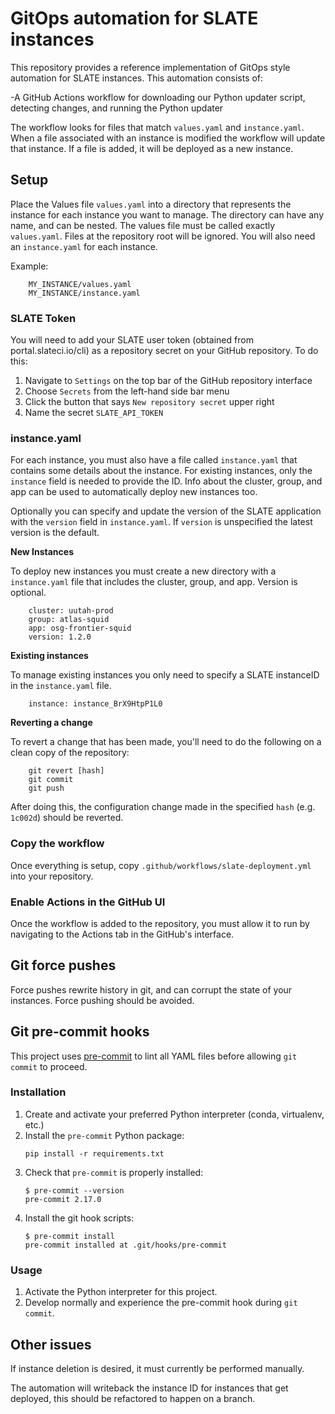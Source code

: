 # GitOps automation for SLATE instances

This repository provides a reference implementation of GitOps style automation for SLATE instances. This automation consists of:

-A GitHub Actions workflow for downloading our Python updater script, detecting changes, and running the Python updater

The workflow looks for files that match `values.yaml` and `instance.yaml`. When a file associated with an instance is modified the workflow will update that instance. If a file is added, it will be deployed as a new instance.

## Setup

Place the Values file `values.yaml` into a directory that represents the instance for each instance you want to manage. The directory can have any name, and can be nested. The values file must be called exactly `values.yaml`. Files at the repository root will be ignored. You will also need an `instance.yaml` for each instance.

Example:

        MY_INSTANCE/values.yaml
        MY_INSTANCE/instance.yaml


### SLATE Token

You will need to add your SLATE user token (obtained from portal.slateci.io/cli) as a repository secret on your GitHub repository. To do this:

1. Navigate to `Settings` on the top bar of the GitHub repository interface
2. Choose `Secrets` from the left-hand side bar menu
3. Click the button that says `New repository secret` upper right
4. Name the secret `SLATE_API_TOKEN`

### instance.yaml

For each instance, you must also have a file called `instance.yaml` that contains some details about the instance. For existing instances, only the `instance` field is needed to provide the ID. Info about the cluster, group, and app can be used to automatically deploy new instances too.

Optionally you can specify and update the version of the SLATE application with the `version` field in `instance.yaml`. If `version` is unspecified the latest version is the default.

**New Instances**

To deploy new instances you must create a new directory with a `instance.yaml` file that includes the cluster, group, and app. Version is optional.

        cluster: uutah-prod
        group: atlas-squid
        app: osg-frontier-squid
        version: 1.2.0

 **Existing instances**

 To manage existing instances you only need to specify a SLATE instanceID in the `instance.yaml` file.

        instance: instance_BrX9HtpP1L0
 
 **Reverting a change**
 
 To revert a change that has been made, you'll need to do the following on a clean copy of the repository:
        
        git revert [hash]
        git commit 
        git push

 After doing this, the configuration change made in the specified `hash` (e.g. `1c002d`) should be reverted.
 
### Copy the workflow

Once everything is setup, copy `.github/workflows/slate-deployment.yml` into your repository.

### Enable Actions in the GitHub UI

Once the workflow is added to the repository, you must allow it to run by navigating to the Actions tab in the GitHub's interface.

## Git force pushes

Force pushes rewrite history in git, and can corrupt the state of your instances. Force pushing should be avoided.

## Git pre-commit hooks

This project uses [pre-commit](https://pre-commit.com) to lint all YAML files before allowing `git commit` to proceed.

### Installation

1. Create and activate your preferred Python interpreter (conda, virtualenv, etc.)
2. Install the `pre-commit` Python package:
   ```shell
   pip install -r requirements.txt
   ```
3. Check that `pre-commit` is properly installed:
   ```shell
   $ pre-commit --version
   pre-commit 2.17.0
   ```
4. Install the git hook scripts:
   ```shell
   $ pre-commit install
   pre-commit installed at .git/hooks/pre-commit
   ```

### Usage

1. Activate the Python interpreter for this project.
2. Develop normally and experience the pre-commit hook during `git commit`.

## Other issues

If instance deletion is desired, it must currently be performed manually.

The automation will writeback the instance ID for instances that get deployed, this should be refactored to happen on a branch.
